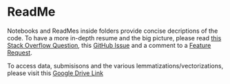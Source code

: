 # ReadMe

Notebooks and ReadMes inside folders provide concise decriptions of the code. To have a more in-depth resume and the big picture, please read [this Stack Overflow Question](https://stackoverflow.com/questions/60821793/text-classification-with-spacy-going-beyond-the-basics-to-improve-performance), this [GitHub Issue](https://github.com/explosion/spaCy/issues/5224) and a comment to a [Feature Request](https://github.com/explosion/spaCy/issues/2253#issuecomment-605502320). 

To access data, submisisons and the various lemmatizations/vectorizations, please visit this [Google Drive Link](https://drive.google.com/open?id=1ARPbyK6uyudZTZ9m0UEDY5_xgrH7D6PX)
